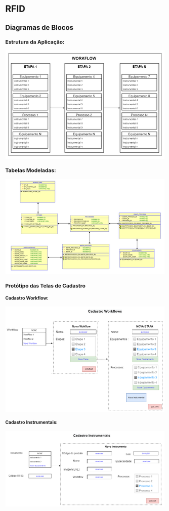 # RFID

## Diagramas de Blocos

### Estrutura da Aplicação:
![Estrutura](https://github.com/Strattner-DEV/RFID/blob/main/docs/diagramas/estrutura.png "Estrutura")

### Tabelas Modeladas:
![Tabelas](https://github.com/Strattner-DEV/RFID/blob/main/docs/diagramas/Oracle%20SQL%20Developer%20Data%20Modeler%20_%20Relational_1%20(modelagem_RFID)%2013_09_2021%2017_37_32.png "Tabelas")

### Protótipo das Telas de Cadastro

#### Cadastro Workflow:

![Workflows](https://github.com/Strattner-DEV/RFID/blob/main/docs/diagramas/Telas%20Cadastro-Cadastro%20Workflows.drawio.png "Workflows")

#### Cadastro Instrumentais:

![Instrumentais](https://github.com/Strattner-DEV/RFID/blob/main/docs/diagramas/Telas%20Cadastro-Cadastro%20Instrumentais.drawio.png "Instrumentais")

